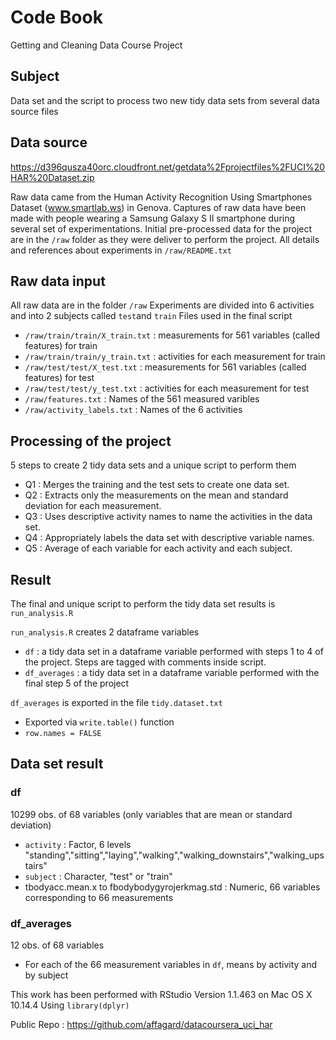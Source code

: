 # Code Book
Getting and Cleaning Data Course Project

## Subject
Data set and the script to process two new tidy data sets from several data source files 

## Data source
https://d396qusza40orc.cloudfront.net/getdata%2Fprojectfiles%2FUCI%20HAR%20Dataset.zip

Raw data came from the Human Activity Recognition Using Smartphones Dataset (www.smartlab.ws) in Genova.
Captures of raw data have been made with people wearing a Samsung Galaxy S II smartphone during several set of experimentations.
Initial pre-processed data for the project are in the ```/raw``` folder as they were deliver to perform the project.
All details and references about experiments in ```/raw/README.txt```

## Raw data input
All raw data are in the folder ```/raw```
Experiments are divided into 6 activities and into 2 subjects called ```test```and ```train```
Files used in the final script
 * ```/raw/train/train/X_train.txt``` : measurements for 561 variables (called features) for train
 * ```/raw/train/train/y_train.txt``` : activities for each measurement for train
 * ```/raw/test/test/X_test.txt``` : measurements for 561 variables (called features) for test
 * ```/raw/test/test/y_test.txt``` : activities for each measurement for test
 * ```/raw/features.txt``` : Names of the 561 measured varibles
 * ```/raw/activity_labels.txt``` : Names of the 6 activities
 
 

## Processing of the project
5 steps to create 2 tidy data sets and a unique script to perform them

 * Q1 : Merges the training and the test sets to create one data set.
 * Q2 : Extracts only the measurements on the mean and standard deviation for each measurement.
 * Q3 : Uses descriptive activity names to name the activities in the data set.
 * Q4 : Appropriately labels the data set with descriptive variable names.
 * Q5 : Average of each variable for each activity and each subject.


## Result
The final and unique script to perform the tidy data set results is ```run_analysis.R```

```run_analysis.R``` creates 2 dataframe variables
 * ```df``` : a tidy data set in a dataframe variable performed with steps 1 to 4 of the project. Steps are tagged with comments inside script.
 * ```df_averages``` : a tidy data set in a dataframe variable performed with the final step 5 of the project

```df_averages``` is exported in the file ```tidy.dataset.txt```
 * Exported via ```write.table()``` function
 * ```row.names = FALSE```
 
 ## Data set result
 ### df
 10299 obs. of  68 variables (only variables that are mean or standard deviation)
  * ```activity``` : Factor, 6 levels "standing","sitting","laying","walking","walking_downstairs","walking_upstairs"
  * ```subject``` : Character, "test" or "train"
  * tbodyacc.mean.x to fbodybodygyrojerkmag.std : Numeric, 66 variables corresponding to 66 measurements
  
 ### df_averages
 12 obs. of  68 variables
  * For each of the 66 measurement variables in ```df```, means by activity and by subject
 
 
 
 This work has been performed with RStudio Version 1.1.463 on Mac OS X 10.14.4
 Using ```library(dplyr)```
 
 Public Repo : https://github.com/affagard/datacoursera_uci_har
 